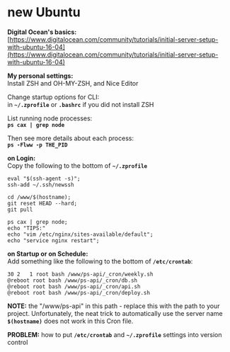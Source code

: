 # new Ubuntu

**Digital Ocean's basics:**  
[https://www.digitalocean.com/community/tutorials/initial-server-setup-with-ubuntu-16-04](https://www.digitalocean.com/community/tutorials/initial-server-setup-with-ubuntu-16-04)

**My personal settings:**  
Install ZSH and OH-MY-ZSH, and Nice Editor

Change startup options for CLI:  
in **`~/.zprofile`** or **`.bashrc`** if you did not install ZSH

List running node processes:  
**`ps cax | grep node`**

Then see more details about each process:  
**`ps -Flww -p THE_PID`**

**on Login:**  
Copy the following to the bottom of **`~/.zprofile`**

```text
eval "$(ssh-agent -s)";  
ssh-add ~/.ssh/newssh  

cd /www/$(hostname);  
git reset HEAD --hard;  
git pull  

ps cax | grep node;  
echo "TIPS:"  
echo "vim /etc/nginx/sites-available/default";  
echo "service nginx restart";
```

**on Startup or on Schedule:**  
Add something like the following to the bottom of **`/etc/crontab`**:

```text
30 2   1 root bash /www/ps-api/_cron/weekly.sh  
@reboot root bash /www/ps-api/_cron/db.sh  
@reboot root bash /www/ps-api/_cron/api.sh  
@reboot root bash /www/ps-api/_cron/deploy.sh
```

**NOTE:** the "/www/ps-api" in this path - replace this with the path to your project. Unfortunately, the neat trick to automatically use the server name **`$(hostname)`** does not work in this Cron file.

**PROBLEM:** how to put **`/etc/crontab`** and **`~/.zprofile`** settings into version control

